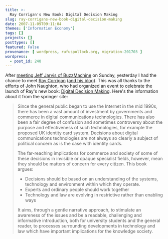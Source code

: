 ```yaml
---
title: >-
  Ray Corrigan's New Book: Digital Decision Making
slug: ray-corrigans-new-book-digital-decision-making
date: 2007-11-09T09:11:04
themes: ['Information Economy']
tags: []
projects: []
posttypes: []
featured: False
provenance: [ wordpress, rufuspollock.org, migration-201703 ]
wordpress:
  - post_id: 240
---
```


After [meeting Jeff Jarvis of BuzzMachine](http://www.buzzmachine.com/2007/11/07/thanks-to-a-blog/) on Sunday, yesterday I had the chance to meet [Ray Corrigan](http://technology.open.ac.uk/tutor/corrigan.htm) ([and his blog](http://b2fxxx.blogspot.com/)). This was all thanks to the efforts of John Naughton, who had organized an event to celebrate the launch of Ray's new book: [Digital Decision Making](http://www.springer.com/uk/home/generic/search/results?SGWID=3-40109-22-173701745-0). Here's the information about it from the springer site:

> Since the general public began to use the Internet in the mid 1990s, there has been a vast amount of investment by governments and commerce in digital communications technologies. There has also been a fair degree of confusion and sometimes controversy about the purpose and effectiveness of such technologies, for example the proposed UK identity card system. Decisions about digital communications technologies are not always so clearly a subject of political concern as is the case with identity cards.
> 
> The far-reaching implications for commerce and society of some of these decisions in invisible or opaque specialist fields, however, mean they should be matters of concern for every citizen. This book argues:
>
> * Decisions should be based on an understanding of the systems, technology and environment within which they operate.
> * Experts and ordinary people should work together
> * Technology and law are evolving in restrictive rather than enabling ways
>
> It aims, through a gentle narrative approach, to stimulate an awareness of the issues and be a readable, challenging and informative introduction, both for university students and the general reader, to processes surrounding developments in technology and law which have important implications for the knowledge society. 

